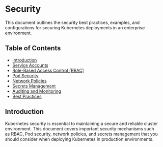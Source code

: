 # Security

This document outlines the security best practices, examples, and configurations for securing Kubernetes deployments in an enterprise environment.

## Table of Contents

- [Introduction](#introduction)
- [Service Accounts](serviceaccounts.md)
- [Role-Based Access Control (RBAC)](rbac.md)
- [Pod Security](pod-security.md)
- [Network Policies](network-policies.md)
- [Secrets Management](secrets-management.md)
- [Auditing and Monitoring](#auditing-and-monitoring)
- [Best Practices](#best-practices)

## Introduction

Kubernetes security is essential to maintaining a secure and reliable cluster environment. This document covers important security mechanisms such as RBAC, Pod security, network policies, and secrets management that you should consider when deploying Kubernetes in production environments.


